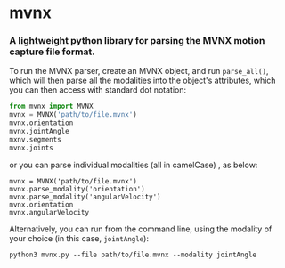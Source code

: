 # mvnx

### A lightweight python library for parsing the MVNX motion capture file format.

To run the MVNX parser, create an MVNX object, and run `parse_all()`, which will then parse all the modalities into the object's attributes, which you can then access with standard dot notation:

```python
from mvnx import MVNX
mvnx = MVNX('path/to/file.mvnx')
mvnx.orientation
mvnx.jointAngle
mxnv.segments
mvnx.joints
```
or you can parse individual modalities (all in camelCase) , as below:

```
mvnx = MVNX('path/to/file.mvnx')
mvnx.parse_modality('orientation')
mvnx.parse_modality('angularVelocity')
mvnx.orientation
mvnx.angularVelocity
```

Alternatively, you can run from the command line, using the modality of your choice (in this case, `jointAngle`):

`python3 mvnx.py --file path/to/file.mvnx --modality jointAngle`
